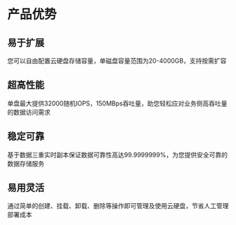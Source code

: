 # 产品优势

## 易于扩展

您可以自由配置云硬盘存储容量，单磁盘容量范围为20-4000GB，支持按需扩容


## 超高性能

单盘最大提供32000随机IOPS，150MBps吞吐量，助您轻松应对业务侧高吞吐量的数据访问需求


## 稳定可靠

基于数据三重实时副本保证数据可靠性高达99.9999999%，为您提供安全可靠的数据存储服务


## 易用灵活

通过简单的创建、挂载、卸载、删除等操作即可管理及使用云硬盘，节省人工管理部署成本

